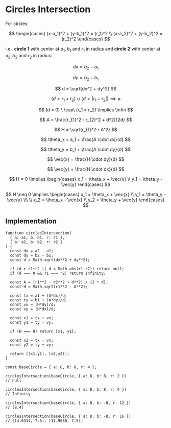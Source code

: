 # Circles Intersection

For circles:

$$
\begin{cases}
(x-a_1)^2 + (y-b_1)^2 = (r_1)^2
\\
(x-a_2)^2 + (y-b_2)^2 = (r_2)^2
\end{cases}
$$

i.e., __circle 1__ with center at $a_1,b_1$ and $r_1$ in radius and __circle 2__ with center at $a_2,b_2$ and $r_2$ in radius:

$$
dx = a_2 - a_1
$$

$$
dy = b_2 - b_1
$$

$$
d = \sqrt{dx^2 + dy^2}
$$

$$
(d > r_1+r_2) \ \cup\ (d < |r_1-r_2|) \implies \varnothing
$$

$$
(d = 0) \ \cap\ (r_1 = r_2) \implies \infin
$$

$$
A = \frac{r_{1}^2 - r_{2}^2 + d^2}{2d}
$$

$$
H = \sqrt{r_{1}^2 - A^2}
$$

$$
\theta_x = a_1 + \frac{A \cdot dx}{d}
$$

$$
\theta_y = b_1 + \frac{A \cdot dy}{d}
$$

$$
\vec{x} = \frac{H \cdot dy}{d}
$$

$$
\vec{y} = \frac{H \cdot dx}{d}
$$

$$
H = 0 \implies
\begin{cases}
x_1 = \theta_x + \vec{x}
\\
y_1 = \theta_y - \vec{y}
\end{cases}
$$

$$
H \neq 0 \implies
\begin{cases}
x_1 = \theta_x + \vec{x}
\\
y_1 = \theta_y - \vec{y}
\\\ \\
x_2 = \theta_x - \vec{x}
\\
y_2 = \theta_y + \vec{y}
\end{cases}
$$

## Implementation

```
function circlesIntersection(
  { a: a1, b: b1, r: r1 },
  { a: a2, b: b2, r: r2 }
) {
  const dx = a2 - a1;
  const dy = b2 - b1;
  const d = Math.sqrt(dx**2 + dy**2);

  if (d > r1+r2 || d < Math.abs(r1-r2)) return null;
  if (d === 0 && r1 === r2) return Infinity;

  const A = (r1**2 - r2**2 + d**2) / (2 * d);
  const H = Math.sqrt(r1**2 - A**2);

  const tx = a1 + (A*dx)/d;
  const ty = b1 + (A*dy)/d;
  const vx = (H*dy)/d;
  const vy = (H*dx)/d;

  const x1 = tx + vx;
  const y1 = ty - vy;

  if (H === 0) return [x1, y1];

  const x2 = tx - vx;
  const y2 = ty + vy;

  return [[x1,y1], [x2,y2]];
}
```

```
const baseCircle = { a: 8, b: 8, r: 4 };

circlesIntersection(baseCircle, { a: 8, b: 8, r: 2 })
// null

circlesIntersection(baseCircle, { a: 8, b: 8, r: 4 })
// Infinity

circlesIntersection(baseCircle, { a: 8, b: -8, r: 12 })
// [8,4]

circlesIntersection(baseCircle, { a: 8, b: -8, r: 16 })
// [[4.0314, 7.5], [11.9686, 7.5]]
```
